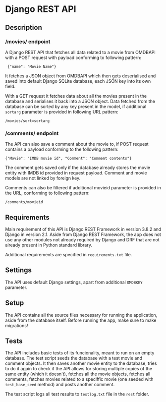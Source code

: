 # Django REST API

## Description
### /movies/ endpoint
A Django REST API that fetches all data related to a movie from OMDBAPI with a POST request with payload conforming to following pattern:

     {"name": "Movie Name"}

It fetches a JSON object from OMDBAPI which then gets deserialised and saved into default Django SQLite database, each JSON key into its own field.

With a GET request it fetches data about all the movies present in the database and serialises it back into a JSON object.
Data fetched from the database can be sorted by any key present in the model, if additional `sortarg` parameter is provided in following URL pattern:

    /movies/sort=sortarg

### /comments/ endpoint

The API can also save a comment about the movie to, if POST request contains a payload conforming to the following pattern:

    {"Movie": "IMDB movie id", "Comment": "Comment contents"}
    
The comment gets saved only if the database already stores the movie entity with IMDB id provided in request payload. Comment and movie models are not linked by foreign key.

Comments can also be filtered if additional movieid parameter is provided in the URL, conforming to following pattern:

    /comments/movieid

## Requirements
Main requirement of this API is Django REST Framework in version 3.8.2 and Django in version 2.1. Aside from Django REST Framework, the app does not use any other modules not already required by Django and DRF that are not already present in Python standard library.

Additional requirements are specified in `requirements.txt` file.

## Settings

The API uses default Django settings, apart from additional `OMDBKEY` parameter.

## Setup

The API contains all the source files necessary for running the application, aside from the database itself. Before running the app, make sure to make migrations!

## Tests

The API includes basic tests of its funcionality, meant to run on an empty database. The test script seeds the database with a test movie and comment objects. It then saves another movie entity to the database, tries to do it again to check if the API allows for storing multiple copies of the same entity (which it doesn't),
fetches all the movie objects, fetches all comments, fetches movies related to a speciffic movie (one seeded with `test_base_seed` method) and posts another comment.

The test script logs all test results to `testlog.txt` file in the `rest` folder.
